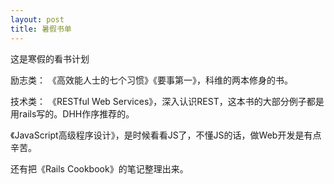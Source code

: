 ```yaml
--- 
layout: post
title: 暑假书单
---
```

这是寒假的看书计划

励志类：
《高效能人士的七个习惯》《要事第一》，科维的两本修身的书。

技术类：
《RESTful Web Services》，深入认识REST，这本书的大部分例子都是用rails写的。DHH作序推荐的。

《JavaScript高级程序设计》，是时候看看JS了，不懂JS的话，做Web开发是有点辛苦。

还有把《Rails Cookbook》的笔记整理出来。
